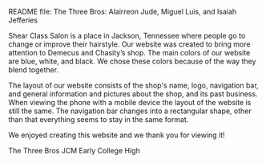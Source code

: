 README file:
The Three Bros:  Alairreon Jude, Miguel Luis, and Isaiah Jefferies

Shear Class Salon is a place in Jackson, Tennessee where people go to change or improve their hairstyle. Our website was created to bring more attention to Demecus and Chasity’s shop.  The main colors of our website are blue, white, and black. We chose these colors because of the way they blend together.

The layout of our website consists of the shop's name, logo, navigation bar, and general information and pictures about the shop, and its past business.  When viewing the phone with a mobile device the layout of the website is still the same. The navigation bar changes into a rectangular shape, other than that everything seems to stay in the same format.

We enjoyed creating this website and we thank you for viewing it!

The Three Bros
JCM Early College High
